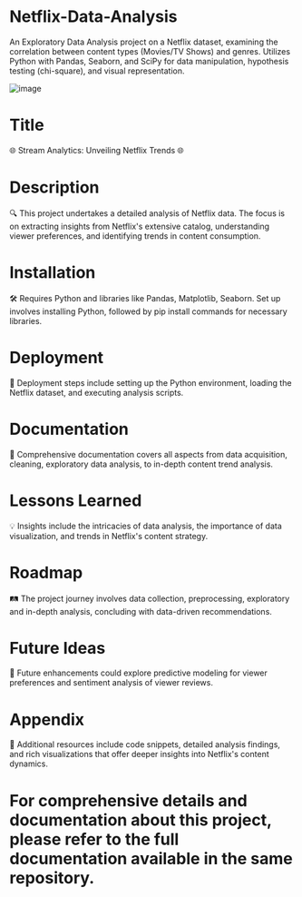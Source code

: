# Netflix-Data-Analysis
An Exploratory Data Analysis project on a Netflix dataset, examining the correlation between content types (Movies/TV Shows) and genres. Utilizes Python with Pandas, Seaborn, and SciPy for data manipulation, hypothesis testing (chi-square), and visual representation.

![image](https://github.com/LogeshwarTheDataIntellect/Netflix-Data-Analysis/assets/104715001/6eb32d5c-a233-4ede-bfad-98e3b16ff7ea)


# Title
🌐 Stream Analytics: Unveiling Netflix Trends 🌐

# Description
🔍 This project undertakes a detailed analysis of Netflix data. The focus is on extracting insights from Netflix's extensive catalog, understanding viewer preferences, and identifying trends in content consumption.

# Installation
🛠️ Requires Python and libraries like Pandas, Matplotlib, Seaborn. Set up involves installing Python, followed by pip install commands for necessary libraries.

# Deployment
🚀 Deployment steps include setting up the Python environment, loading the Netflix dataset, and executing analysis scripts.

# Documentation
📄 Comprehensive documentation covers all aspects from data acquisition, cleaning, exploratory data analysis, to in-depth content trend analysis.

# Lessons Learned
💡 Insights include the intricacies of data analysis, the importance of data visualization, and trends in Netflix's content strategy.

# Roadmap
🛤️ The project journey involves data collection, preprocessing, exploratory and in-depth analysis, concluding with data-driven recommendations.

# Future Ideas
🌟 Future enhancements could explore predictive modeling for viewer preferences and sentiment analysis of viewer reviews.

# Appendix
📑 Additional resources include code snippets, detailed analysis findings, and rich visualizations that offer deeper insights into Netflix's content dynamics.

# For comprehensive details and documentation about this project, please refer to the full documentation available in the same repository.
